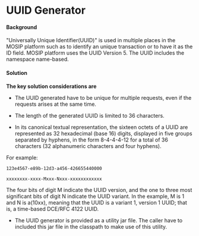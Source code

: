 ﻿# UUID Generator

#### Background

"Universally Unique Identifier(UUID)" is used in multiple places in the MOSIP platform such as to identify an unique transaction or to have it as the ID field. MOSIP platform uses the UUID Version 5. The UUID includes the namespace name-based. 

#### Solution



**The key solution considerations are**


- The UUID generated have to be unique for multiple requests, even if the requests arises at the same time.  

- The length of the generated UUID is limited to 36 characters. 

- In its canonical textual representation, the sixteen octets of a UUID are represented as 32 hexadecimal (base 16) digits, displayed in five groups separated by hyphens, in the form 8-4-4-4-12 for a total of 36 characters (32 alphanumeric characters and four hyphens). 

For example:

	123e4567-e89b-12d3-a456-426655440000
	
	xxxxxxxx-xxxx-Mxxx-Nxxx-xxxxxxxxxxxx
	
The four bits of digit M indicate the UUID version, and the one to three most significant bits of digit N indicate the UUID variant. In the example, M is 1 and N is a(10xx), meaning that the UUID is a variant 1, version 1 UUID; that is, a time-based DCE/RFC 4122 UUID.

- The UUID generator is provided as a utility jar file. The caller have to included this jar file in the classpath to make use of this utility. 


